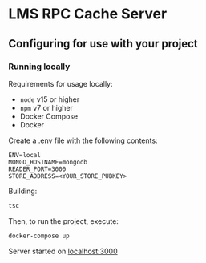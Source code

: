 # LMS RPC Cache Server

## Configuring for use with your project

### Running locally

Requirements for usage locally:

- `node` v15 or higher
- `npm` v7 or higher
- Docker Compose
- Docker

Create a .env file with the following contents:

```
ENV=local
MONGO_HOSTNAME=mongodb
READER_PORT=3000
STORE_ADDRESS=<YOUR_STORE_PUBKEY>
```

Building:

```bash
tsc
```

Then, to run the project, execute:

```bash
docker-compose up
```

Server started on [localhost:3000]()